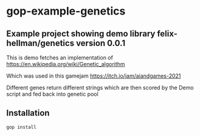 # gop-example-genetics

## Example project showing demo library felix-hellman/genetics version 0.0.1

This is demo fetches an implementation of https://en.wikipedia.org/wiki/Genetic_algorithm

Which was used in this gamejam https://itch.io/jam/aiandgames-2021


Different genes return different strings which are then scored by the Demo script and fed back into genetic pool

## Installation
```bash
gop install
```
